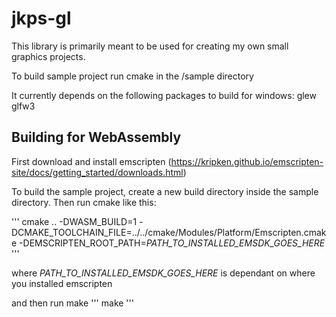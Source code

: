 # jkps-gl

This library is primarily meant to be used for creating my own small graphics projects.

To build sample project run cmake in the /sample directory

It currently depends on the following packages to build for windows:
glew
glfw3


## Building for WebAssembly

First download and install emscripten (https://kripken.github.io/emscripten-site/docs/getting_started/downloads.html)


To build the sample project, create a new build directory inside the sample directory. Then run cmake like this:

'''
cmake .. -DWASM_BUILD=1 -DCMAKE_TOOLCHAIN_FILE=../../cmake/Modules/Platform/Emscripten.cmake -DEMSCRIPTEN_ROOT_PATH=*PATH_TO_INSTALLED_EMSDK_GOES_HERE*
'''

where *PATH_TO_INSTALLED_EMSDK_GOES_HERE* is dependant on where you installed emscripten

and then run make
'''
make
'''